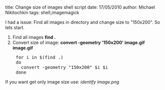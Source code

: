 title: Change size of images shell script
date: 17/05/2010
author: Michael Nikitochkin
tags: shell,imagemagick

I had a issue: Find all images in directory and change size to "150x200". So lets start.

1. Find all images **find .**
2. Convert size of image: **convert -geometry '150x200' image.gif image.gif**

<pre>
    for i in $(find .)
    do
      convert -geometry "150x200" $i $i
    done
</pre>

If you want get only image size use: *identify image.png*
